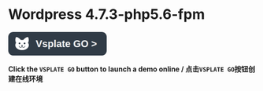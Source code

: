 # Wordpress 4.7.3-php5.6-fpm

<a href="https://www.vsplate.com/?docker-compose=https://github.com/vsplate/dcenvs/wordpress/4.7.3-php5.6-fpm"><img alt="VSPLATE GO" src="https://raw.githubusercontent.com/vsplate/images/master/vsgo_btn.png" width="200px"></a>

**Click the `VSPLATE GO` button to launch a demo online / 点击`VSPLATE GO`按钮创建在线环境**